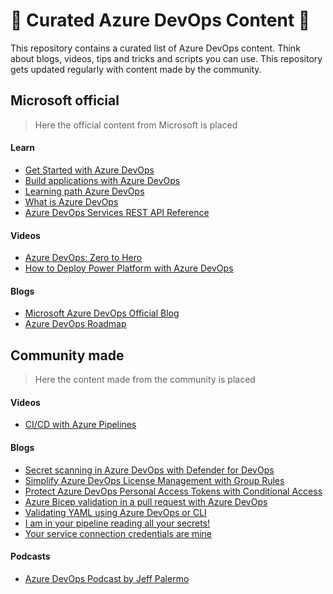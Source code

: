 # 🚀 Curated Azure DevOps Content 🚀

This repository contains a curated list of Azure DevOps content. Think about blogs, videos, tips and tricks and scripts you can use. This repository gets updated regularly with content made by the community.


## Microsoft official

> Here the official content from Microsoft is placed

#### Learn

- [Get Started with Azure DevOps](https://learn.microsoft.com/en-us/training/paths/evolve-your-devops-practices/)
- [Build applications with Azure DevOps](https://learn.microsoft.com/en-us/training/paths/build-applications-with-azure-devops/)
- [Learning path Azure DevOps](https://learn.microsoft.com/en-us/training/browse/?expanded=azure&products=azure-devops)
- [What is Azure DevOps](https://learn.microsoft.com/en-us/azure/devops/user-guide/what-is-azure-devops?toc=%2Fazure%2Fdevops%2Fget-started%2Ftoc.json&view=azure-devops)
- [Azure DevOps Services REST API Reference](https://learn.microsoft.com/en-us/rest/api/azure/devops/?view=azure-devops-rest-7.1)

#### Videos

- [Azure DevOps: Zero to Hero](https://www.youtube.com/watch?v=DoWhZO7nbCY)
- [How to Deploy Power Platform with Azure DevOps](https://www.youtube.com/watch?v=iHpSuw8Ap48&t=758s)

#### Blogs

- [Microsoft Azure DevOps Official Blog](https://devblogs.microsoft.com/devops/)
- [Azure DevOps Roadmap](https://learn.microsoft.com/en-us/azure/devops/release-notes/features-timeline)

## Community made

> Here the content made from the community is placed

#### Videos

- [CI/CD with Azure Pipelines](https://www.youtube.com/watch?v=4BibQ69MD8c)

#### Blogs

- [Secret scanning in Azure DevOps with Defender for DevOps](https://johnlokerse.dev/2023/05/24/secret-scanning-in-azure-devops-with-defender-for-devops/)
- [Simplify Azure DevOps License Management with Group Rules](https://johnlokerse.dev/2023/04/15/simplify-azure-devops-license-management-with-group-rules/)
- [Protect Azure DevOps Personal Access Tokens with Conditional Access](https://johnlokerse.dev/2023/03/12/protect-azure-devops-personal-access-tokens-with-conditional-access/)
- [Azure Bicep validation in a pull request with Azure DevOps](https://johnlokerse.dev/2022/04/20/azure-bicep-validation-in-a-pull-request-with-azure-devops/)
- [Validating YAML using Azure DevOps or CLI](https://johnlokerse.dev/2022/02/07/validating-yaml-using-azure-devops-or-cli/)
- [I am in your pipeline reading all your secrets!](https://www.devjev.nl/posts/2022/i-am-in-your-pipeline-reading-all-your-secrets/)
- [Your service connection credentials are mine](https://www.devjev.nl/posts/2022/your-service-connection-credentials-are-mine/)

#### Podcasts

- [Azure DevOps Podcast by Jeff Palermo](http://azuredevopspodcast.clear-measure.com/)